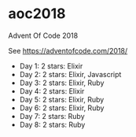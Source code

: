 # aoc2018
Advent Of Code 2018

See https://adventofcode.com/2018/

* Day 1: 2 stars: Elixir
* Day 2: 2 stars: Elixir, Javascript
* Day 3: 2 stars: Elixir, Ruby
* Day 4: 2 stars: Elixir
* Day 5: 2 stars: Elixir, Ruby
* Day 6: 2 stars: Elixir, Ruby
* Day 7: 2 stars: Ruby
* Day 8: 2 stars: Ruby
